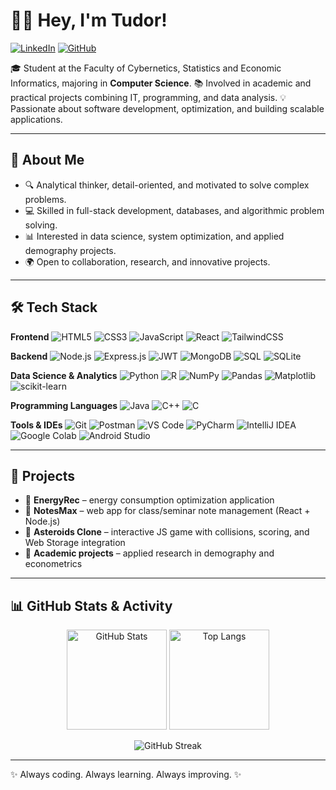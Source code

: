 # 👨‍💻 Hey, I'm Tudor!

[![LinkedIn](https://img.shields.io/badge/LinkedIn-Tudor%20Ghinea-blue?logo=linkedin\&logoColor=white)](https://www.linkedin.com/in/tudor-ghinea)
[![GitHub](https://img.shields.io/badge/GitHub-ghineatudor-black?logo=github\&logoColor=white)](https://github.com/ghineatudor)

🎓 Student at the Faculty of Cybernetics, Statistics and Economic Informatics, majoring in **Computer Science**.
📚 Involved in academic and practical projects combining IT, programming, and data analysis.
💡 Passionate about software development, optimization, and building scalable applications.

---

## 🌟 About Me

* 🔍 Analytical thinker, detail-oriented, and motivated to solve complex problems.
* 💻 Skilled in full-stack development, databases, and algorithmic problem solving.
* 📊 Interested in data science, system optimization, and applied demography projects.
* 🌍 Open to collaboration, research, and innovative projects.

---

## 🛠️ Tech Stack

**Frontend**
![HTML5](https://img.shields.io/badge/HTML5-E34F26?logo=html5\&logoColor=white) ![CSS3](https://img.shields.io/badge/CSS3-1572B6?logo=css3\&logoColor=white) ![JavaScript](https://img.shields.io/badge/JavaScript-F7DF1E?logo=javascript\&logoColor=black) ![React](https://img.shields.io/badge/React-61DAFB?logo=react\&logoColor=black) ![TailwindCSS](https://img.shields.io/badge/TailwindCSS-06B6D4?logo=tailwindcss\&logoColor=white)

**Backend**
![Node.js](https://img.shields.io/badge/Node.js-43853D?logo=node.js\&logoColor=white) ![Express.js](https://img.shields.io/badge/Express.js-000000?logo=express\&logoColor=white) ![JWT](https://img.shields.io/badge/JWT-000000?logo=jsonwebtokens\&logoColor=white) ![MongoDB](https://img.shields.io/badge/MongoDB-47A248?logo=mongodb\&logoColor=white) ![SQL](https://img.shields.io/badge/SQL-003B57?logo=database\&logoColor=white) ![SQLite](https://img.shields.io/badge/SQLite-003B57?logo=sqlite\&logoColor=white)

**Data Science & Analytics**
![Python](https://img.shields.io/badge/Python-3776AB?logo=python\&logoColor=white) ![R](https://img.shields.io/badge/R-276DC3?logo=r\&logoColor=white) ![NumPy](https://img.shields.io/badge/NumPy-013243?logo=numpy\&logoColor=white) ![Pandas](https://img.shields.io/badge/Pandas-150458?logo=pandas\&logoColor=white) ![Matplotlib](https://img.shields.io/badge/Matplotlib-013243?logo=plotly\&logoColor=white) ![scikit-learn](https://img.shields.io/badge/scikit--learn-F7931E?logo=scikit-learn\&logoColor=white)

**Programming Languages**
![Java](https://img.shields.io/badge/Java-ED8B00?logo=java\&logoColor=white) ![C++](https://img.shields.io/badge/C++-00599C?logo=cplusplus\&logoColor=white) ![C](https://img.shields.io/badge/C-A8B9CC?logo=c\&logoColor=black)

**Tools & IDEs**
![Git](https://img.shields.io/badge/Git-F05032?logo=git\&logoColor=white) ![Postman](https://img.shields.io/badge/Postman-FF6C37?logo=postman\&logoColor=white) ![VS Code](https://img.shields.io/badge/VS%20Code-007ACC?logo=visualstudiocode\&logoColor=white) ![PyCharm](https://img.shields.io/badge/PyCharm-000000?logo=pycharm\&logoColor=white) ![IntelliJ IDEA](https://img.shields.io/badge/IntelliJ%20IDEA-000000?logo=intellijidea\&logoColor=white) ![Google Colab](https://img.shields.io/badge/Colab-F9AB00?logo=googlecolab\&logoColor=black) ![Android Studio](https://img.shields.io/badge/Android%20Studio-3DDC84?logo=androidstudio\&logoColor=white)

---

## 🚀 Projects

* 🔹 **EnergyRec** – energy consumption optimization application
* 🔹 **NotesMax** – web app for class/seminar note management (React + Node.js)
* 🔹 **Asteroids Clone** – interactive JS game with collisions, scoring, and Web Storage integration
* 🔹 **Academic projects** – applied research in demography and econometrics

---

## 📊 GitHub Stats & Activity

<p align="center">
  <img src="https://github-readme-stats.vercel.app/api?username=ghineatudor&show_icons=true&theme=radical" alt="GitHub Stats" height="160"/>
  <img src="https://github-readme-stats.vercel.app/api/top-langs/?username=ghineatudor&layout=compact&theme=radical" alt="Top Langs" height="160"/>
</p>

<p align="center">
  <img src="https://github-readme-streak-stats.herokuapp.com/?user=ghineatudor&theme=radical" alt="GitHub Streak"/>
</p>

---

✨ Always coding. Always learning. Always improving. ✨
